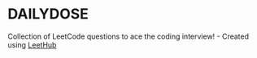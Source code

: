 # DAILYDOSE
Collection of LeetCode questions to ace the coding interview! - Created using [LeetHub](https://github.com/QasimWani/LeetHub)
